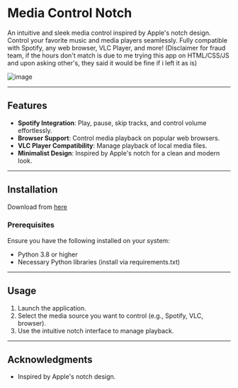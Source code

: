 # Media Control Notch

An intuitive and sleek media control inspired by Apple's notch design. Control your favorite music and media players seamlessly. Fully compatible with Spotify, any web browser, VLC Player, and more!
(Disclaimer for fraud team, if the hours don't match is due to me trying this app on HTML/CSS/JS and upon asking other's, they said it would be fine if i left it as is)

![image](https://github.com/user-attachments/assets/37e74e6b-c8d1-4098-93f2-223084ecd8ec)


---

## Features
- **Spotify Integration**: Play, pause, skip tracks, and control volume effortlessly.
- **Browser Support**: Control media playback on popular web browsers.
- **VLC Player Compatibility**: Manage playback of local media files.
- **Minimalist Design**: Inspired by Apple's notch for a clean and modern look.

---

## Installation

Download from [here]([https://drive.google.com/drive/u/0/folders/1i_uUQR8yAEZ6dBlTMFZQMtq9Blx7WueC](https://drive.google.com/drive/folders/1hgtx2dUYj_SMsByUSKacl3knMf8StdYX?usp=sharing))

### Prerequisites
Ensure you have the following installed on your system:
- Python 3.8 or higher
- Necessary Python libraries (install via requirements.txt)

---

## Usage

1. Launch the application.
2. Select the media source you want to control (e.g., Spotify, VLC, browser).
3. Use the intuitive notch interface to manage playback.

---

## Acknowledgments
- Inspired by Apple's notch design.
